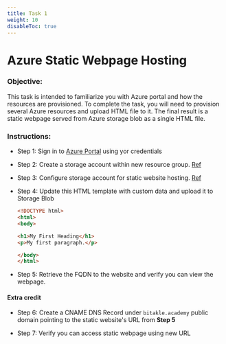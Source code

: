 ```yaml
---
title: Task 1
weight: 10
disableToc: true
---
```


# Azure Static Webpage Hosting

### Objective:

This task is intended to familiarize you with Azure portal and how the resources are provisioned. To complete the task, you will need to provision several Azure resources and upload HTML file to it. The final result is a static webpage served from Azure storage blob as a single HTML file.

### Instructions:

- Step 1: Sign in to [Azure Portal](https://portal.azure.com) using yor credentials

- Step 2: Create a storage account within new resource group. [Ref](https://docs.microsoft.com/en-us/azure/storage/common/storage-account-create?tabs=azure-portal)

- Step 3: Configure storage account for static website hosting. [Ref](https://docs.microsoft.com/en-us/azure/storage/blobs/storage-blob-static-website-host)

- Step 4: Update this HTML template with custom data and upload it to Storage Blob
    ```html
    <!DOCTYPE html>
    <html>
    <body>

    <h1>My First Heading</h1>
    <p>My first paragraph.</p>

    </body>
    </html>
    ```

- Step 5: Retrieve the FQDN to the website and verify you can view the webpage.

#### Extra credit

- Step 6: Create a CNAME DNS Record under `bitakle.academy` public domain pointing to the static website's URL from **Step 5**

- Step 7: Verify you can access static webpage using new URL